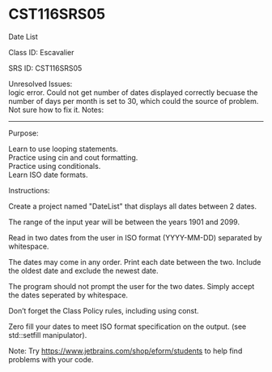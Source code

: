 # CST116SRS05
Date List


Class ID:  Escavalier

SRS ID: CST116SRS05  

Unresolved Issues:  
logic error. Could not get number of dates displayed correctly becuase the number of days per month is set to 30, which could the source of problem. Not sure how to fix it.
Notes:  


---

Purpose:  

Learn to use looping statements.  
Practice using cin and cout formatting.  
Practice using conditionals.  
Learn ISO date formats.  


Instructions:  

Create a project named "DateList" that displays all dates between 2 dates.  

The range of the input year will be between the years 1901 and 2099.  

Read in two dates from the user in ISO format (YYYY-MM-DD) separated by whitespace.  

The dates may come in any order. Print each date between the two. Include the oldest date and exclude the newest date.  

The program should not prompt the user for the two dates. Simply accept the dates seperated by whitespace.  

Don’t forget the Class Policy rules, including using const.  

Zero fill your dates to meet ISO format specification on the output. (see std::setfill manipulator).  

Note: Try https://www.jetbrains.com/shop/eform/students to help find problems with your code. 

